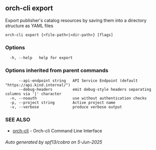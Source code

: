 ## orch-cli export

Export publisher's catalog resources by saving them into a directory structure as YAML files

```
orch-cli export {<file-path>|<dir-path>} [flags]
```

### Options

```
  -h, --help   help for export
```

### Options inherited from parent commands

```
      --api-endpoint string   API Service Endpoint (default "https://api.kind.internal/")
      --debug-headers         emit debug-style headers separating columns via '|' character
  -n, --noauth                use without authentication checks
  -p, --project string        Active project name
  -v, --verbose               produce verbose output
```

### SEE ALSO

* [orch-cli](orch-cli.md)	 - Orch-cli Command Line Interface

###### Auto generated by spf13/cobra on 5-Jun-2025
